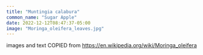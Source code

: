 ```yaml
---
title: "Muntingia calabura"
common_name: "Sugar Apple"
date: 2022-12-12T08:47:37-05:00
image: "Moringa_oleifera_leaves.jpg"
---
```


images and text COPIED from https://en.wikipedia.org/wiki/Moringa_oleifera

